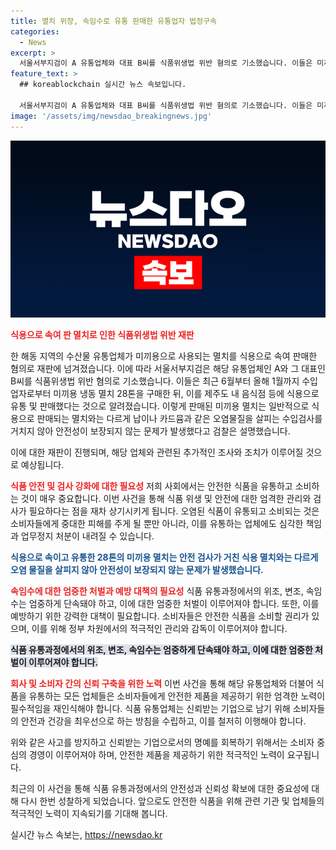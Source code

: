 ```yaml
---
title: 멸치 위장, 속임수로 유통 판매한 유통업자 법정구속
categories:
  - News
excerpt: >
  서울서부지검이 A 유통업체와 대표 B씨를 식품위생법 위반 혐의로 기소했습니다. 이들은 미끼용 냉동 멸치 28톤을 식용으로 판매한 혐의를 받으며, 미끼용 멸치는 안전성이 보장되지 않는 문제가 있다고 합니다. #멸치 #제주도 #검찰
feature_text: >
  ## koreablockchain 실시간 뉴스 속보입니다.

  서울서부지검이 A 유통업체와 대표 B씨를 식품위생법 위반 혐의로 기소했습니다. 이들은 미끼용 냉동 멸치 28톤을 식용으로 판매한 혐의를 받으며, 미끼용 멸치는 안전성이 보장되지 않는 문제가 있다고 합니다. #멸치 #제주도 #검찰
image: '/assets/img/newsdao_breakingnews.jpg'
---
```


<p><img src="/assets/img/newsdao_breakingnews.jpg" alt="koreablockchain 속보" /></p>

<p><b><span style="color: #ee2323;">식용으로 속여 판 멸치로 인한 식품위생법 위반 재판</span></b></p>

<p>한 해동 지역의 수산물 유통업체가 미끼용으로 사용되는 멸치를 식용으로 속여 판매한 혐의로 재판에 넘겨졌습니다. 이에 따라 서울서부지검은 해당 유통업체인 A와 그 대표인 B씨를 식품위생법 위반 혐의로 기소했습니다. 이들은 최근 6월부터 올해 1월까지 수입업자로부터 미끼용 냉동 멸치 28톤을 구매한 뒤, 이를 제주도 내 음식점 등에 식용으로 유통 및 판매했다는 것으로 알려졌습니다. 이렇게 판매된 미끼용 멸치는 일반적으로 식용으로 판매되는 멸치와는 다르게 납이나 카드뮴과 같은 오염물질을 살피는 수입검사를 거치지 않아 안전성이 보장되지 않는 문제가 발생했다고 검찰은 설명했습니다.</p>

<p>이에 대한 재판이 진행되며, 해당 업체와 관련된 추가적인 조사와 조치가 이루어질 것으로 예상됩니다.</p>

<p><b><span style="color: #ee2323;">식품 안전 및 검사 강화에 대한 필요성</span></b>
저희 사회에서는 안전한 식품을 유통하고 소비하는 것이 매우 중요합니다. 이번 사건을 통해 식품 위생 및 안전에 대한 엄격한 관리와 검사가 필요하다는 점을 재차 상기시키게 됩니다. 오염된 식품이 유통되고 소비되는 것은 소비자들에게 중대한 피해를 주게 될 뿐만 아니라, 이를 유통하는 업체에도 심각한 책임과 업무정지 처분이 내려질 수 있습니다.</p>

<p><b><span style="color: #1a5490;">식용으로 속이고 유통한 28톤의 미끼용 멸치는 안전 검사가 거친 식용 멸치와는 다르게 오염 물질을 살피지 않아 안전성이 보장되지 않는 문제가 발생했습니다.</b></p>

<p><b><span style="color: #ee2323;">속임수에 대한 엄중한 처벌과 예방 대책의 필요성</span></b>
식품 유통과정에서의 위조, 변조, 속임수는 엄중하게 단속돼야 하고, 이에 대한 엄중한 처벌이 이루어져야 합니다. 또한, 이를 예방하기 위한 강력한 대책이 필요합니다. 소비자들은 안전한 식품을 소비할 권리가 있으며, 이를 위해 정부 차원에서의 적극적인 관리와 감독이 이루어져야 합니다.</p>

<p><b><span style="background-color: #21538527;">식품 유통과정에서의 위조, 변조, 속임수는 엄중하게 단속돼야 하고, 이에 대한 엄중한 처벌이 이루어져야 합니다.</span></b></p>

<p><b><span style="color: #ee2323;">회사 및 소비자 간의 신뢰 구축을 위한 노력</b>
이번 사건을 통해 해당 유통업체와 더불어 식품을 유통하는 모든 업체들은 소비자들에게 안전한 제품을 제공하기 위한 엄격한 노력이 필수적임을 재인식해야 합니다. 식품 유통업체는 신뢰받는 기업으로 남기 위해 소비자들의 안전과 건강을 최우선으로 하는 방침을 수립하고, 이를 철저히 이행해야 합니다.</p>

<p>위와 같은 사고를 방지하고 신뢰받는 기업으로서의 명예를 회복하기 위해서는 소비자 중심의 경영이 이루어져야 하며, 안전한 제품을 제공하기 위한 적극적인 노력이 요구됩니다.</p>

<p>최근의 이 사건을 통해 식품 유통과정에서의 안전성과 신뢰성 확보에 대한 중요성에 대해 다시 한번 성찰하게 되었습니다. 앞으로도 안전한 식품을 위해 관련 기관 및 업체들의 적극적인 노력이 지속되기를 기대해 봅니다.</p>
실시간 뉴스 속보는, <a href="https://newsdao.kr" rel="dofollow">https://newsdao.kr</a>


